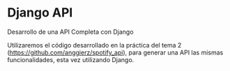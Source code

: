 # Django API
Desarrollo de una API Completa con Django


Utilizaremos el código desarrollado en la práctica del tema 2 (https://github.com/anggierz/spotify_api), para generar una API las mismas funcionalidades, esta vez utilizando Django.